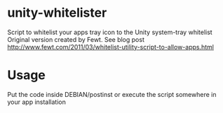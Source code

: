 unity-whitelister
=================

Script to whitelist your apps tray icon to the Unity system-tray whitelist
Original version created by Fewt. 
See blog post http://www.fewt.com/2011/03/whitelist-utility-script-to-allow-apps.html

Usage
=================

Put the code inside DEBIAN/postinst or execute the script somewhere in your app installation